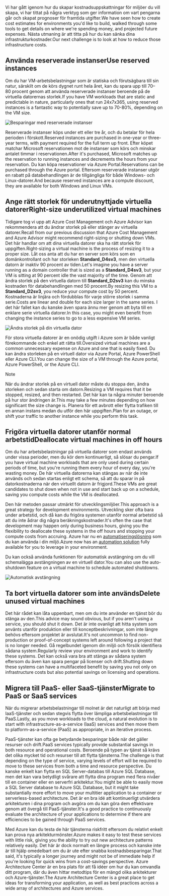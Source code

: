 <span data-ttu-id="cf71f-101">Vi har gått igenom hur du skapar kostnadsuppskattningar för miljöer du vill skapa, vi har tittat på några verktyg som ger information om vart pengarna går och skapat prognoser för framtida utgifter.</span><span class="sxs-lookup"><span data-stu-id="cf71f-101">We have seen how to create cost estimates for environments you'd like to build, walked through some tools to get details on where we're spending money, and projected future expenses.</span></span> <span data-ttu-id="cf71f-102">Nästa utmaning är att titta på hur du kan sänka dina infrastrukturkostnader.</span><span class="sxs-lookup"><span data-stu-id="cf71f-102">Our next challenge is to look at how to reduce those infrastructure costs.</span></span>

## <a name="use-reserved-instances"></a><span data-ttu-id="cf71f-103">Använda reserverade instanser</span><span class="sxs-lookup"><span data-stu-id="cf71f-103">Use reserved instances</span></span>

<span data-ttu-id="cf71f-104">Om du har VM-arbetsbelastningar som är statiska och förutsägbara till sin natur, särskilt om de körs dygnet runt hela året, kan du spara upp till 70–80 procent genom att använda reserverade instanser beroende på de virtuella datorernas storlek.</span><span class="sxs-lookup"><span data-stu-id="cf71f-104">If you have VM workloads that are static and predictable in nature, particularly ones that run 24x7x365, using reserved instances is a fantastic way to potentially save up to 70-80%, depending on the VM size.</span></span>

![Besparingar med reserverade instanser](../media-drafts/4-savings-coins.png)

<span data-ttu-id="cf71f-106">Reserverade instanser köps under ett eller tre år, och du betalar för hela perioden i förskott.</span><span class="sxs-lookup"><span data-stu-id="cf71f-106">Reserved instances are purchased in one-year or three-year terms, with payment required for the full term up front.</span></span> <span data-ttu-id="cf71f-107">Efter köpet matchar Microsoft reservationen mot de instanser som körs och minskar antalet timmar i reservationen.</span><span class="sxs-lookup"><span data-stu-id="cf71f-107">After it's purchased, Microsoft matches up the reservation to running instances and decrements the hours from your reservation.</span></span> <span data-ttu-id="cf71f-108">Du kan köpa reservationer via Azure Portal.</span><span class="sxs-lookup"><span data-stu-id="cf71f-108">Reservations can be purchased through the Azure portal.</span></span> <span data-ttu-id="cf71f-109">Eftersom reserverade instanser utgör en rabatt på databehandlingen är de tillgängliga för både Windows- och Linux-datorer.</span><span class="sxs-lookup"><span data-stu-id="cf71f-109">And because reserved instances are a compute discount, they are available for both Windows and Linux VMs.</span></span>

## <a name="right-size-underutilized-virtual-machines"></a><span data-ttu-id="cf71f-110">Ange rätt storlek för underutnyttjade virtuella datorer</span><span class="sxs-lookup"><span data-stu-id="cf71f-110">Right-size underutilized virtual machines</span></span>

<span data-ttu-id="cf71f-111">Tidigare tog vi upp att Azure Cost Management och Azure Advisor kan rekommendera att du ändrar storlek på eller stänger av virtuella datorer.</span><span class="sxs-lookup"><span data-stu-id="cf71f-111">Recall from our previous discussion that Azure Cost Management and Azure Advisor might recommend right-sizing or shutting down VMs.</span></span> <span data-ttu-id="cf71f-112">Det här handlar om att dina virtuella datorer ska ha rätt storlek för uppgiften.</span><span class="sxs-lookup"><span data-stu-id="cf71f-112">Right-sizing a virtual machine is the process of resizing it to a proper size.</span></span> <span data-ttu-id="cf71f-113">Låt oss anta att du har en server som körs som en domänkontrollant och har storleken **Standard_D4sv3**, men den virtuella datorn är inaktiv 90 procent av tiden.</span><span class="sxs-lookup"><span data-stu-id="cf71f-113">Let's imagine you have a server running as a domain controller that is sized as a **Standard_D4sv3**, but your VM is sitting at 90 percent idle the vast majority of the time.</span></span> <span data-ttu-id="cf71f-114">Genom att ändra storlek på den virtuella datorn till **Standard_D2sv3** kan du minska kostnaden för databehandlingen med 50 procent.</span><span class="sxs-lookup"><span data-stu-id="cf71f-114">By resizing this VM to a **Standard_D2sv3**, you reduce your compute cost by 50 percent.</span></span> <span data-ttu-id="cf71f-115">Kostnaderna är linjära och fördubblas för varje större storlek i samma serie.</span><span class="sxs-lookup"><span data-stu-id="cf71f-115">Costs are linear and double for each size larger in the same series.</span></span> <span data-ttu-id="cf71f-116">I det här fallet kan du kanske även spara ännu mer genom att byta till en enklare serie virtuella datorer.</span><span class="sxs-lookup"><span data-stu-id="cf71f-116">In this case, you might even benefit from changing the instance series to go to a less expensive VM series.</span></span>

![Ändra storlek på din virtuella dator](../media-drafts/4-vm-resize.png)

<span data-ttu-id="cf71f-118">För stora virtuella datorer är en onödig utgift i Azure som är både vanligt förekommande och enkel att rätta till.</span><span class="sxs-lookup"><span data-stu-id="cf71f-118">Oversized virtual machines are a common unnecessary expense on Azure and one that is easily fixed.</span></span> <span data-ttu-id="cf71f-119">Du kan ändra storleken på en virtuell dator via Azure Portal, Azure PowerShell eller Azure CLI.</span><span class="sxs-lookup"><span data-stu-id="cf71f-119">You can change the size of a VM through the Azure portal, Azure PowerShell, or the Azure CLI.</span></span>

> [!NOTE]
> <span data-ttu-id="cf71f-120">När du ändrar storlek på en virtuell dator måste du stoppa den, ändra storleken och sedan starta om datorn.</span><span class="sxs-lookup"><span data-stu-id="cf71f-120">Resizing a VM requires that it be stopped, resized, and then restarted.</span></span> <span data-ttu-id="cf71f-121">Det här kan ta några minuter beroende på hur stor ändringen är.</span><span class="sxs-lookup"><span data-stu-id="cf71f-121">This may take a few minutes depending on how significant the size change is.</span></span> <span data-ttu-id="cf71f-122">Planera för ett avbrott eller flytta trafiken till en annan instans medan du utför den här uppgiften.</span><span class="sxs-lookup"><span data-stu-id="cf71f-122">Plan for an outage, or shift your traffic to another instance while you perform this task.</span></span>

## <a name="deallocate-virtual-machines-in-off-hours"></a><span data-ttu-id="cf71f-123">Frigöra virtuella datorer utanför normal arbetstid</span><span class="sxs-lookup"><span data-stu-id="cf71f-123">Deallocate virtual machines in off hours</span></span>

<span data-ttu-id="cf71f-124">Om du har arbetsbelastningar på virtuella datorer som endast används under vissa perioder, men du kör dem kontinuerligt, så slösar du pengar.</span><span class="sxs-lookup"><span data-stu-id="cf71f-124">If you have virtual machine workloads that are only used during certain periods of time, but you're running them every hour of every day, you're wasting money.</span></span> <span data-ttu-id="cf71f-125">De här virtuella datorerna kan stängas av när de inte används och sedan startas enligt ett schema, så att du sparar in på datorkostnaderna när den virtuellt datorn är frigjord.</span><span class="sxs-lookup"><span data-stu-id="cf71f-125">These VMs are great candidates to shut down when not in use and start back up on a schedule, saving you compute costs while the VM is deallocated.</span></span>

<span data-ttu-id="cf71f-126">Den här metoden passar utmärkt för utvecklingsmiljöer.</span><span class="sxs-lookup"><span data-stu-id="cf71f-126">This approach is a great strategy for development environments.</span></span> <span data-ttu-id="cf71f-127">Utveckling sker ofta bara under arbetstid, och då kan du frigöra systemen utanför normal arbetstid så att du inte ådrar dig några beräkningskostnader.</span><span class="sxs-lookup"><span data-stu-id="cf71f-127">It's often the case that development may happen only during business hours, giving you the flexibility to deallocate these systems in the off hours and stopping your compute costs from accruing.</span></span> <span data-ttu-id="cf71f-128">Azure har nu en [automatiseringslösning](https://docs.microsoft.com/azure/automation/automation-solution-vm-management) som du kan använda i din miljö.</span><span class="sxs-lookup"><span data-stu-id="cf71f-128">Azure now has an [automation solution](https://docs.microsoft.com/azure/automation/automation-solution-vm-management) fully available for you to leverage in your environment.</span></span>

<span data-ttu-id="cf71f-129">Du kan också använda funktionen för automatisk avstängning om du vill schemalägga avstängningen av en virtuell dator.</span><span class="sxs-lookup"><span data-stu-id="cf71f-129">You can also use the auto-shutdown feature on a virtual machine to schedule automated shutdowns.</span></span>

![Automatisk avstängning](../media-drafts/4-vm-auto-shutdown.png)

## <a name="delete-unused-virtual-machines"></a><span data-ttu-id="cf71f-131">Ta bort virtuella datorer som inte används</span><span class="sxs-lookup"><span data-stu-id="cf71f-131">Delete unused virtual machines</span></span> 

 <span data-ttu-id="cf71f-132">Det här rådet kan låta uppenbart, men om du inte använder en tjänst bör du stänga av den.</span><span class="sxs-lookup"><span data-stu-id="cf71f-132">This advice may sound obvious, but if you aren't using a service, you should shut it down.</span></span> <span data-ttu-id="cf71f-133">Det är inte ovanligt att hitta system som använts utanför produktion eller till konceptbeskrivningar, som inte längre behövs eftersom projektet är avslutat.</span><span class="sxs-lookup"><span data-stu-id="cf71f-133">It's not uncommon to find non-production or proof-of-concept systems left around following a project that is no longer needed.</span></span> <span data-ttu-id="cf71f-134">Gå regelbundet igenom din miljö och försök identifiera sådana system.</span><span class="sxs-lookup"><span data-stu-id="cf71f-134">Regularly review your environment and work to identify these systems.</span></span> <span data-ttu-id="cf71f-135">Det kan också vara bra att stänga av sådana system eftersom du även kan spara pengar på licenser och drift.</span><span class="sxs-lookup"><span data-stu-id="cf71f-135">Shutting down these systems can have a multifaceted benefit by saving you not only on infrastructure costs but also potential savings on licensing and operations.</span></span>

## <a name="migrate-to-paas-or-saas-services"></a><span data-ttu-id="cf71f-136">Migrera till PaaS- eller SaaS-tjänster</span><span class="sxs-lookup"><span data-stu-id="cf71f-136">Migrate to PaaS or SaaS services</span></span> 

<span data-ttu-id="cf71f-137">När du migrerar arbetsbelastningar till molnet är det naturligt att börja med IaaS-tjänster och sedan stegvis flytta över lämpliga arbetsbelastningar till PaaS.</span><span class="sxs-lookup"><span data-stu-id="cf71f-137">Lastly, as you move workloads to the cloud, a natural evolution is to start with infrastructure-as-a-service (IaaS) services and then move them to platform-as-a-service (PaaS) as appropriate, in an iterative process.</span></span>

<span data-ttu-id="cf71f-138">PaaS-tjänster kan ofta ge betydande besparingar både när det gäller resurser och drift.</span><span class="sxs-lookup"><span data-stu-id="cf71f-138">PaaS services typically provide substantial savings in both resource and operational costs.</span></span> <span data-ttu-id="cf71f-139">Beroende på typen av tjänst så krävs det olika mycket tid och resurser till att flytta tjänsterna.</span><span class="sxs-lookup"><span data-stu-id="cf71f-139">The challenge is that depending on the type of service, varying levels of effort will be required to move to these services from both a time and resource perspective.</span></span> <span data-ttu-id="cf71f-140">Du kanske enkelt kan flytta en SQL Server-databas till Azure SQL Database, men det kan vara betydligt svårare att flytta dina program med flera nivåer till en container eller en serverfri arkitektur.</span><span class="sxs-lookup"><span data-stu-id="cf71f-140">You might be able to easily move a SQL Server database to Azure SQL Database, but it might take substantially more effort to move your multitier application to a container or serverless-based architecture.</span></span> <span data-ttu-id="cf71f-141">Det är en bra idé att kontinuerligt utvärdera arkitekturen i dina program och avgöra om du kan göra dem effektivare genom att övergå till PaaS-tjänster.</span><span class="sxs-lookup"><span data-stu-id="cf71f-141">It's a good practice to continuously evaluate the architecture of your applications to determine if there are efficiencies to be gained through PaaS services.</span></span>  

<span data-ttu-id="cf71f-142">Med Azure kan du testa de här tjänsterna riskfritt eftersom du relativt enkelt kan prova nya arkitekturmönster.</span><span class="sxs-lookup"><span data-stu-id="cf71f-142">Azure makes it easy to test these services with little risk, giving you the ability to try out new architecture patterns relatively easily.</span></span> <span data-ttu-id="cf71f-143">Det här är dock normalt en längre process och kanske inte är till hjälp omedelbart om du är ute efter snabba kostnadsbesparingar.</span><span class="sxs-lookup"><span data-stu-id="cf71f-143">That said, it's typically a longer journey and might not be of immediate help if you're looking for quick wins from a cost-savings perspective.</span></span> <span data-ttu-id="cf71f-144">Azure Architecture Center är en bra plats för att få idéer om hur du kan omvandla ditt program, där du även hittar metodtips för en mängd olika arkitekturer och Azure-tjänster.</span><span class="sxs-lookup"><span data-stu-id="cf71f-144">The Azure Architecture Center is a great place to get ideas for transforming your application, as well as best practices across a wide array of architectures and Azure services.</span></span> 